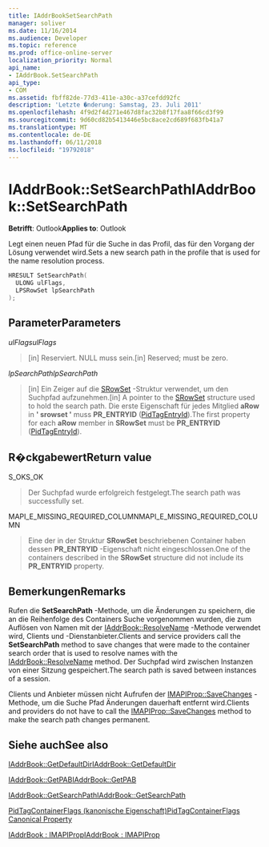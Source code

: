 ```yaml
---
title: IAddrBookSetSearchPath
manager: soliver
ms.date: 11/16/2014
ms.audience: Developer
ms.topic: reference
ms.prod: office-online-server
localization_priority: Normal
api_name:
- IAddrBook.SetSearchPath
api_type:
- COM
ms.assetid: fbff82de-77d3-411e-a30c-a37cefdd92fc
description: 'Letzte �nderung: Samstag, 23. Juli 2011'
ms.openlocfilehash: 4f9d2f4d271e467d8fac32b8f17faa8f66cd3f99
ms.sourcegitcommit: 9d60cd82b5413446e5bc8ace2cd689f683fb41a7
ms.translationtype: MT
ms.contentlocale: de-DE
ms.lasthandoff: 06/11/2018
ms.locfileid: "19792018"
---
```

# <a name="iaddrbooksetsearchpath"></a><span data-ttu-id="33d39-103">IAddrBook::SetSearchPath</span><span class="sxs-lookup"><span data-stu-id="33d39-103">IAddrBook::SetSearchPath</span></span>

  
  
<span data-ttu-id="33d39-104">**Betrifft**: Outlook</span><span class="sxs-lookup"><span data-stu-id="33d39-104">**Applies to**: Outlook</span></span> 
  
<span data-ttu-id="33d39-105">Legt einen neuen Pfad für die Suche in das Profil, das für den Vorgang der Lösung verwendet wird.</span><span class="sxs-lookup"><span data-stu-id="33d39-105">Sets a new search path in the profile that is used for the name resolution process.</span></span> 
  
```cpp
HRESULT SetSearchPath(
  ULONG ulFlags,
  LPSRowSet lpSearchPath
);
```

## <a name="parameters"></a><span data-ttu-id="33d39-106">Parameter</span><span class="sxs-lookup"><span data-stu-id="33d39-106">Parameters</span></span>

 <span data-ttu-id="33d39-107">_ulFlags_</span><span class="sxs-lookup"><span data-stu-id="33d39-107">_ulFlags_</span></span>
  
> <span data-ttu-id="33d39-108">[in] Reserviert. NULL muss sein.</span><span class="sxs-lookup"><span data-stu-id="33d39-108">[in] Reserved; must be zero.</span></span>
    
 <span data-ttu-id="33d39-109">_lpSearchPath_</span><span class="sxs-lookup"><span data-stu-id="33d39-109">_lpSearchPath_</span></span>
  
> <span data-ttu-id="33d39-110">[in] Ein Zeiger auf die [SRowSet](srowset.md) -Struktur verwendet, um den Suchpfad aufzunehmen.</span><span class="sxs-lookup"><span data-stu-id="33d39-110">[in] A pointer to the [SRowSet](srowset.md) structure used to hold the search path.</span></span> <span data-ttu-id="33d39-111">Die erste Eigenschaft für jedes Mitglied **aRow** in **' srowset '** muss **PR_ENTRYID** ([PidTagEntryId](pidtagentryid-canonical-property.md)).</span><span class="sxs-lookup"><span data-stu-id="33d39-111">The first property for each **aRow** member in **SRowSet** must be **PR_ENTRYID** ([PidTagEntryId](pidtagentryid-canonical-property.md)).</span></span>
    
## <a name="return-value"></a><span data-ttu-id="33d39-112">R�ckgabewert</span><span class="sxs-lookup"><span data-stu-id="33d39-112">Return value</span></span>

<span data-ttu-id="33d39-113">S_OK</span><span class="sxs-lookup"><span data-stu-id="33d39-113">S_OK</span></span> 
  
> <span data-ttu-id="33d39-114">Der Suchpfad wurde erfolgreich festgelegt.</span><span class="sxs-lookup"><span data-stu-id="33d39-114">The search path was successfully set.</span></span>
    
<span data-ttu-id="33d39-115">MAPI_E_MISSING_REQUIRED_COLUMN</span><span class="sxs-lookup"><span data-stu-id="33d39-115">MAPI_E_MISSING_REQUIRED_COLUMN</span></span> 
  
> <span data-ttu-id="33d39-116">Eine der in der Struktur **SRowSet** beschriebenen Container haben dessen **PR_ENTRYID** -Eigenschaft nicht eingeschlossen.</span><span class="sxs-lookup"><span data-stu-id="33d39-116">One of the containers described in the **SRowSet** structure did not include its **PR_ENTRYID** property.</span></span> 
    
## <a name="remarks"></a><span data-ttu-id="33d39-117">Bemerkungen</span><span class="sxs-lookup"><span data-stu-id="33d39-117">Remarks</span></span>

<span data-ttu-id="33d39-118">Rufen die **SetSearchPath** -Methode, um die Änderungen zu speichern, die an die Reihenfolge des Containers Suche vorgenommen wurden, die zum Auflösen von Namen mit der [IAddrBook::ResolveName](iaddrbook-resolvename.md) -Methode verwendet wird, Clients und -Dienstanbieter.</span><span class="sxs-lookup"><span data-stu-id="33d39-118">Clients and service providers call the **SetSearchPath** method to save changes that were made to the container search order that is used to resolve names with the [IAddrBook::ResolveName](iaddrbook-resolvename.md) method.</span></span> <span data-ttu-id="33d39-119">Der Suchpfad wird zwischen Instanzen von einer Sitzung gespeichert.</span><span class="sxs-lookup"><span data-stu-id="33d39-119">The search path is saved between instances of a session.</span></span> 
  
<span data-ttu-id="33d39-120">Clients und Anbieter müssen nicht Aufrufen der [IMAPIProp::SaveChanges](imapiprop-savechanges.md) -Methode, um die Suche Pfad Änderungen dauerhaft entfernt wird.</span><span class="sxs-lookup"><span data-stu-id="33d39-120">Clients and providers do not have to call the [IMAPIProp::SaveChanges](imapiprop-savechanges.md) method to make the search path changes permanent.</span></span> 
  
## <a name="see-also"></a><span data-ttu-id="33d39-121">Siehe auch</span><span class="sxs-lookup"><span data-stu-id="33d39-121">See also</span></span>



[<span data-ttu-id="33d39-122">IAddrBook::GetDefaultDir</span><span class="sxs-lookup"><span data-stu-id="33d39-122">IAddrBook::GetDefaultDir</span></span>](iaddrbook-getdefaultdir.md)
  
[<span data-ttu-id="33d39-123">IAddrBook::GetPAB</span><span class="sxs-lookup"><span data-stu-id="33d39-123">IAddrBook::GetPAB</span></span>](iaddrbook-getpab.md)
  
[<span data-ttu-id="33d39-124">IAddrBook::GetSearchPath</span><span class="sxs-lookup"><span data-stu-id="33d39-124">IAddrBook::GetSearchPath</span></span>](iaddrbook-getsearchpath.md)
  
[<span data-ttu-id="33d39-125">PidTagContainerFlags (kanonische Eigenschaft)</span><span class="sxs-lookup"><span data-stu-id="33d39-125">PidTagContainerFlags Canonical Property</span></span>](pidtagcontainerflags-canonical-property.md)
  
[<span data-ttu-id="33d39-126">IAddrBook : IMAPIProp</span><span class="sxs-lookup"><span data-stu-id="33d39-126">IAddrBook : IMAPIProp</span></span>](iaddrbookimapiprop.md)


